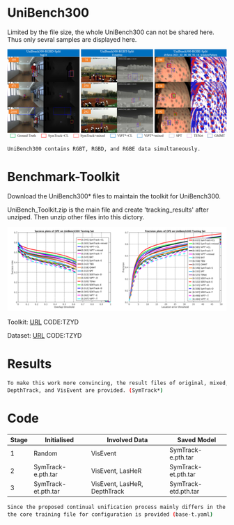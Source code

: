 # UniBench300

Limited by the file size, the whole UniBench300 can not be shared here.
Thus only sevral samples are displayed here.

![image](vis.png)

```bash
UniBench300 contains RGBT, RGBD, and RGBE data simultaneously.
```


# Benchmark-Toolkit

Download the UniBench300* files to maintain the toolkit for UniBench300.

UniBench_Toolkit.zip is the main file and create 'tracking_results' after unziped.
Then unzip other files into this dictory.

![image](results-unibench300.png)

Toolkit: [URL](https://pan.baidu.com/s/1zpyymZvaSWj6T8OmeBFLPw) CODE:TZYD 

Dataset: [URL](https://pan.baidu.com/s/1zpyymZvaSWj6T8OmeBFLPw) CODE:TZYD 

# Results

```bash
To make this work more convincing, the result files of original, mixed, and CL-boosted versions on LasHeR,
DepthTrack, and VisEvent are provided. (SymTrack*)
```

# Code

|  Stage|Initialised| Involved Data | Saved Model|
|--|--|--|--|
|  1|Random| VisEvent |SymTrack-e.pth.tar|
|  2| SymTrack-e.pth.tar|VisEvent, LasHeR |SymTrack-et.pth.tar|
|  3| SymTrack-et.pth.tar|VisEvent, LasHeR, DepthTrack |SymTrack-etd.pth.tar|



```bash
Since the proposed continual unification process mainly differs in the trainng stage,
the core training file for configuration is provided (base-t.yaml)
```
